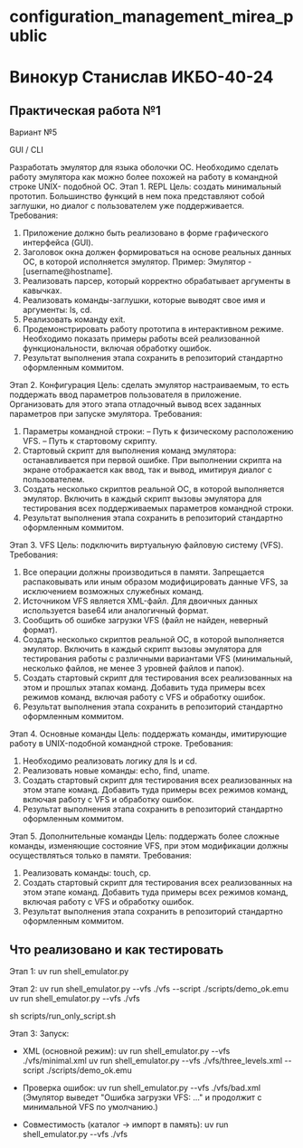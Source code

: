 # configuration_management_mirea_public

# Винокур Станислав ИКБО-40-24
## Практическая работа №1
Вариант №5

GUI / CLI

Разработать эмулятор для языка оболочки ОС. Необходимо сделать работу 
эмулятора  как  можно  более  похожей  на  работу  в  командной  строке  UNIX-
подобной ОС. 
Этап 1. REPL 
Цель:  создать  минимальный  прототип.  Большинство  функций  в  нем  пока 
представляют собой заглушки, но диалог с пользователем уже поддерживается. 
Требования: 
1. Приложение должно быть реализовано в форме графического интерфейса 
(GUI). 
2. Заголовок окна должен формироваться на основе реальных данных ОС, в 
которой исполняется эмулятор. Пример: Эмулятор - [username@hostname]. 
3. Реализовать парсер, который корректно обрабатывает аргументы в 
кавычках. 
4. Реализовать команды-заглушки, которые выводят свое имя и аргументы: ls, 
cd. 
5. Реализовать команду exit. 
6. Продемонстрировать работу прототипа в интерактивном режиме. 
Необходимо показать примеры работы всей реализованной 
функциональности, включая обработку ошибок. 
7. Результат выполнения этапа сохранить в репозиторий стандартно 
оформленным коммитом. 

Этап 2. Конфигурация 
Цель: сделать эмулятор настраиваемым, то есть поддержать ввод параметров 
пользователя в приложение. Организовать для этого этапа отладочный вывод всех 
заданных параметров при запуске эмулятора. 
Требования: 
1. Параметры командной строки: 
– Путь к физическому расположению VFS. 
– Путь к стартовому скрипту. 
2. Стартовый скрипт для выполнения команд эмулятора: останавливается при 
первой ошибке. При выполнении скрипта на экране отображается как ввод, 
так и вывод, имитируя диалог с пользователем. 
3. Создать несколько скриптов реальной ОС, в которой выполняется эмулятор. 
Включить в каждый скрипт вызовы эмулятора для тестирования всех 
поддерживаемых параметров командной строки. 
4. Результат выполнения этапа сохранить в репозиторий стандартно 
оформленным коммитом. 

Этап 3. VFS 
Цель: подключить виртуальную файловую систему (VFS). 
Требования: 
1. Все операции должны производиться в памяти. Запрещается распаковывать 
или иным образом модифицировать данные VFS, за исключением 
возможных служебных команд. 
2. Источником VFS является XML-файл. Для двоичных данных используется 
base64 или аналогичный формат. 
3. Сообщить об ошибке загрузки VFS (файл не найден, неверный формат). 
4. Создать несколько скриптов реальной ОС, в которой выполняется эмулятор. 
Включить в каждый скрипт вызовы эмулятора для тестирования работы c 
различными вариантами VFS (минимальный, несколько файлов, не менее 3 
уровней файлов и папок). 
5. Создать стартовый скрипт для тестирования всех реализованных на этом и 
прошлых этапах команд. Добавить туда примеры всех режимов команд, 
включая работу с VFS и обработку ошибок. 
6. Результат выполнения этапа сохранить в репозиторий стандартно 
оформленным коммитом. 

Этап 4. Основные команды 
Цель:  поддержать  команды,  имитирующие  работу  в  UNIX-подобной 
командной строке. 
Требования: 
1. Необходимо реализовать логику для ls и cd. 
2. Реализовать новые команды: echo, find, uname. 
3. Создать стартовый скрипт для тестирования всех реализованных на этом 
этапе команд. Добавить туда примеры всех режимов команд, включая 
работу с VFS и обработку ошибок. 
4. Результат выполнения этапа сохранить в репозиторий стандартно 
оформленным коммитом. 


Этап 5. Дополнительные команды 
Цель: поддержать более сложные команды, изменяющие состояние VFS, при 
этом модификации должны осуществляться только в памяти. 
Требования: 
1. Реализовать команды: touch, cp. 
2. Создать стартовый скрипт для тестирования всех реализованных на этом 
этапе команд. Добавить туда примеры всех режимов команд, включая 
работу с VFS и обработку ошибок. 
3. Результат выполнения этапа сохранить в репозиторий стандартно 
оформленным коммитом. 

## Что реализовано и как тестировать

Этап 1:
uv run shell_emulator.py

Этап 2:
uv run shell_emulator.py --vfs ./vfs --script ./scripts/demo_ok.emu
uv run shell_emulator.py --vfs ./vfs

sh scripts/run_only_script.sh

Этап 3:
Запуск:
- XML (основной режим):
  uv run shell_emulator.py --vfs ./vfs/minimal.xml
  uv run shell_emulator.py --vfs ./vfs/three_levels.xml --script ./scripts/demo_ok.emu

- Проверка ошибок:
  uv run shell_emulator.py --vfs ./vfs/bad.xml
  (Эмулятор выведет "Ошибка загрузки VFS: ..." и продолжит с минимальной VFS по умолчанию.)

- Совместимость (каталог → импорт в память):
  uv run shell_emulator.py --vfs ./vfs